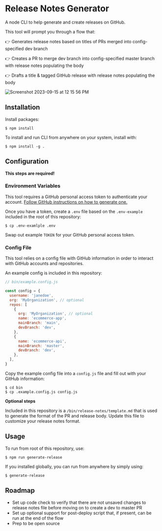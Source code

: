 # Release Notes Generator

A node CLI to help generate and create releases on GitHub.

This tool will prompt you through a flow that:

👉 Generates release notes based on titles of PRs merged into config-specified dev branch

👉 Creates a PR to merge dev branch into config-specified master branch with release notes populating the body

👉 Drafts a title & tagged GitHub release with release notes populating the body

![Screenshot 2023-09-15 at 12 15 56 PM](https://github.com/alliecaton/release-notes-generator/assets/56280128/0bf41853-328b-49d5-835c-3d69cf99fd7e)

## Installation

Install packages:

```console
$ npm install
```

To install and run CLI from anywhere on your system, install with:

```console
$ npm install -g .
```

## Configuration

**This steps are required!**

### Environment Variables

This tool requires a GitHub personal access token to authenticate your account. [Follow GitHub instructions on how to generate one.](https://docs.github.com/en/authentication/keeping-your-account-and-data-secure/managing-your-personal-access-tokens)

Once you have a token, create a `.env` file based on the `.env-example` included in the root of this repository:

```console
$ cp .env-examlple .env
```

Swap out example `TOKEN` for your GitHub personal access token.

### Config File

This tool relies on a config file with GitHub information in order to interact with GitHub accounts and repositories.

An example config is included in this repository:

```js
// bin/example.config.js

const config = {
  username: 'janedoe',
  org: 'MyOrganization', // optional
  repos: [
    {
      org: 'MyOrganization', // optional
      name: 'ecommerce-app',
      mainBranch: 'main',
      devBranch: 'dev',
    },
    {
      name: 'ecommerce-api',
      mainBranch: 'master',
      devBranch: 'dev',
    },
  ],
}
```

Copy the example config file into a `config.js` file and fill out with your GitHub information:

```console
$ cd bin
$ cp .example.config.js config.js
```

**Optional steps**

Included in this repository is a `/bin/release-notes/template.md` that is used to generate the format of the PR and release body. Update this file to customize your release notes format.

## Usage

To run from root of this repository, use:

```console
$ npm run generate-release
```

If you installed globally, you can run from anywhere by simply using:

```console
$ generate-release
```

## Roadmap

- Set up code check to verify that there are not unsaved changes to release notes file before moving on to create a dev to master PR
- Set up optional support for post-deploy script that, if present, can be run at the end of the flow
- Prep to be open source
